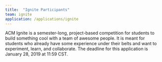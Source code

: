 ```yaml
---
title:  "Ignite Participants"
team: ignite
application: /applications/ignite
---
```

ACM Ignite is a semester-long, project-based competition for students to build something cool with a team of awesome people. It is meant for students who already have some experience under their belts and want to experiment, learn, and collaborate.
The deadline for this application is January 28, 2019 at 11:59 CST.